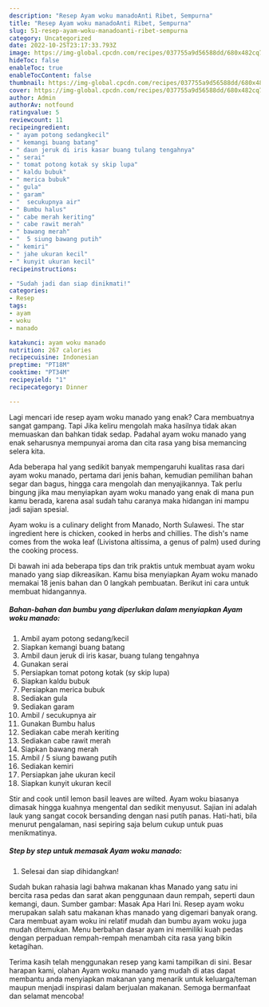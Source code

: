 ```yaml
---
description: "Resep Ayam woku manadoAnti Ribet, Sempurna"
title: "Resep Ayam woku manadoAnti Ribet, Sempurna"
slug: 51-resep-ayam-woku-manadoanti-ribet-sempurna
category: Uncategorized
date: 2022-10-25T23:17:33.793Z
image: https://img-global.cpcdn.com/recipes/037755a9d56588dd/680x482cq70/ayam-woku-manado-foto-resep-utama.jpg
hideToc: false
enableToc: true
enableTocContent: false
thumbnail: https://img-global.cpcdn.com/recipes/037755a9d56588dd/680x482cq70/ayam-woku-manado-foto-resep-utama.jpg
cover: https://img-global.cpcdn.com/recipes/037755a9d56588dd/680x482cq70/ayam-woku-manado-foto-resep-utama.jpg
author: Admin
authorAv: notfound
ratingvalue: 5
reviewcount: 11
recipeingredient:
- " ayam potong sedangkecil"
- " kemangi buang batang"
- " daun jeruk di iris kasar buang tulang tengahnya"
- " serai"
- " tomat potong kotak sy skip lupa"
- " kaldu bubuk"
- " merica bubuk"
- " gula"
- " garam"
- "  secukupnya air"
- " Bumbu halus"
- " cabe merah keriting"
- " cabe rawit merah"
- " bawang merah"
- "  5 siung bawang putih"
- " kemiri"
- " jahe ukuran kecil"
- " kunyit ukuran kecil"
recipeinstructions:

- "Sudah jadi dan siap dinikmati!"
categories:
- Resep
tags:
- ayam
- woku
- manado

katakunci: ayam woku manado 
nutrition: 267 calories
recipecuisine: Indonesian
preptime: "PT18M"
cooktime: "PT34M"
recipeyield: "1"
recipecategory: Dinner

---
```



Lagi mencari ide resep ayam woku manado yang enak? Cara membuatnya sangat gampang. Tapi Jika keliru mengolah maka hasilnya tidak akan memuaskan dan bahkan tidak sedap. Padahal ayam woku manado yang enak seharusnya mempunyai aroma dan cita rasa yang bisa memancing selera kita.


Ada beberapa hal yang sedikit banyak mempengaruhi kualitas rasa dari ayam woku manado, pertama dari jenis bahan, kemudian pemilihan bahan segar dan bagus, hingga cara mengolah dan menyajikannya. Tak perlu bingung jika mau menyiapkan ayam woku manado yang enak di mana pun kamu berada, karena asal sudah tahu caranya maka hidangan ini mampu jadi sajian spesial.

Ayam woku is a culinary delight from Manado, North Sulawesi. The star ingredient here is chicken, cooked in herbs and chillies. The dish&#39;s name comes from the woka leaf (Livistona altissima, a genus of palm) used during the cooking process.


Di bawah ini ada beberapa tips dan trik praktis untuk membuat ayam woku manado yang siap dikreasikan. Kamu bisa menyiapkan Ayam woku manado memakai 18 jenis bahan dan 0 langkah pembuatan. Berikut ini cara untuk membuat hidangannya.

<!--inarticleads1-->

##### Bahan-bahan dan bumbu yang diperlukan dalam menyiapkan Ayam woku manado:

1. Ambil  ayam potong sedang/kecil
1. Siapkan  kemangi buang batang
1. Ambil  daun jeruk di iris kasar, buang tulang tengahnya
1. Gunakan  serai
1. Persiapkan  tomat potong kotak (sy skip lupa)
1. Siapkan  kaldu bubuk
1. Persiapkan  merica bubuk
1. Sediakan  gula
1. Sediakan  garam
1. Ambil  / secukupnya air
1. Gunakan  Bumbu halus
1. Sediakan  cabe merah keriting
1. Sediakan  cabe rawit merah
1. Siapkan  bawang merah
1. Ambil  / 5 siung bawang putih
1. Sediakan  kemiri
1. Persiapkan  jahe ukuran kecil
1. Siapkan  kunyit ukuran kecil


Stir and cook until lemon basil leaves are wilted. Ayam woku biasanya dimasak hingga kuahnya mengental dan sedikit menyusut. Sajian ini adalah lauk yang sangat cocok bersanding dengan nasi putih panas. Hati-hati, bila menurut pengalaman, nasi sepiring saja belum cukup untuk puas menikmatinya. 

<!--inarticleads2-->

##### Step by step untuk memasak Ayam woku manado:


1. Selesai dan siap dihidangkan!

Sudah bukan rahasia lagi bahwa makanan khas Manado yang satu ini bercita rasa pedas dan sarat akan penggunaan daun rempah, seperti daun kemangi, daun. Sumber gambar: Masak Apa Hari Ini. Resep ayam woku merupakan salah satu makanan khas manado yang digemari banyak orang. Cara membuat ayam woku ini relatif mudah dan bumbu ayam woku juga mudah ditemukan. Menu berbahan dasar ayam ini memiliki kuah pedas dengan perpaduan rempah-rempah menambah cita rasa yang bikin ketagihan. 

Terima kasih telah menggunakan resep yang kami tampilkan di sini. Besar harapan kami, olahan Ayam woku manado yang mudah di atas dapat membantu anda menyiapkan makanan yang menarik untuk keluarga/teman maupun menjadi inspirasi dalam berjualan makanan. Semoga bermanfaat dan selamat mencoba!
